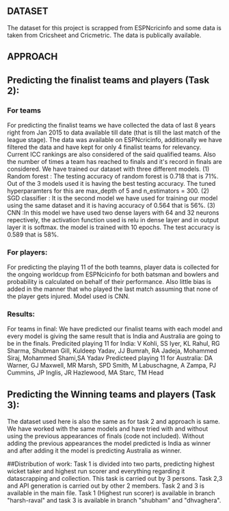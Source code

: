 ## DATASET
The dataset for this project is scrapped from ESPNcricinfo and some data is taken from Cricsheet and Cricmetric. The data is publically available. 
## APPROACH
## Predicting the finalist teams and players (Task 2):

### For teams
For predicting the finalist teams we have collected the data of last 8 years right from Jan 2015 to data available till date (that is till the last match of the league stage).
The data was available on ESPNcricinfo, additionally we have filtered the data and have kept for only 4 finalist teams for relevancy. Current ICC  rankings are also considered of the said qualified teams.
Also the number of times a team has reached to finals and it's record in finals are considered. We have trained our dataset with three different models.
(1) Random forest : The testing accuracy of random forest is 0.718 that is 71%. Out of the 3 models used it is having the best testing accuracy. The tuned hyperparamters for this are max_depth of 5 and n_estimators = 300.
(2) SGD classifier : It is the second model we have used for training our model using the same dataset and it is having accuracy of 0.564 that is 56%.
(3) CNN :In this model we have used two dense layers with 64 and 32 neurons repectively, the activation function used is relu in dense layer and in output layer it is softmax. the model is trained with 10 epochs. The test accuracy is 0.589 that is 58%.

### For players:
For predicting the playing 11 of the both teamns, player data is collected for the ongoing worldcup from ESPNcicinfo for both batsman and bowlers and probability is calculated on behalf of their performance. Also little bias is added in the manner that
who played the last match assuming that none of the player gets injured.
Model used is CNN.

### Results:
For teams in final: We have predicted our finalist teams with each model and every model is giving the same result that is India and Australia are going to be in the finals.
Predicited playing 11 for India: V Kohli, SS Iyer, KL Rahul, RG Sharma, Shubman Gill, Kuldeep Yadav, JJ Bumrah, RA Jadeja, Mohammed Siraj, Mohammed Shami,SA Yadav 
Predicteed playing 11 for Australia: DA Warner, GJ Maxwell, MR Marsh, SPD Smith, M Labuschagne, A Zampa, PJ Cummins, JP Inglis, JR Hazlewood, MA Starc, TM Head  

## Predicting the Winning teams and players (Task 3):
The dataset used here is also the same as for task 2 and approach is same. We have worked with the same models and have tried with and without using the previous appearances of finals (code not included). Without adding the previous appearances 
the model predicted is India as winner and after adding it the model is predicting Australia as winner.

##Distribution of work:
Task 1 is divided into two parts, predicting highest wicket taker and highest run scorer and everything regarding it datascrapping and collection. This task is carried out by 3 persons. Task 2,3 and API generation is carried out by other 2 members.
Task 2 and 3 is available in the main file.
Task 1 (Highest run scorer) is available in branch "harsh-raval" and task 3 is available in branch "shubham" and "dhvaghera".

